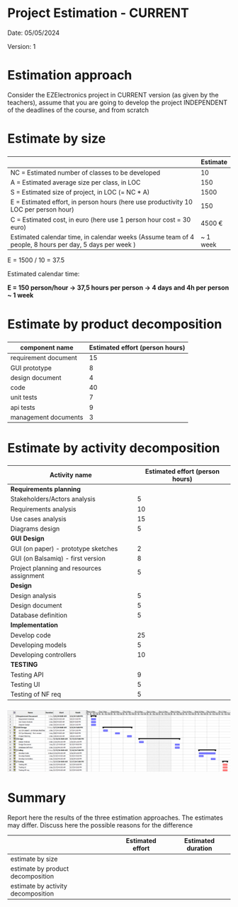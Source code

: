 # Project Estimation - CURRENT

Date: 05/05/2024

Version: 1

# Estimation approach

Consider the EZElectronics project in CURRENT version (as given by the teachers), assume that you are going to develop the project INDEPENDENT of the deadlines of the course, and from scratch

# Estimate by size

###

|                                                                                                         | Estimate |
| ------------------------------------------------------------------------------------------------------- | -------- |
| NC = Estimated number of classes to be developed                                                        | 10       |
| A = Estimated average size per class, in LOC                                                            | 150      |
| S = Estimated size of project, in LOC (= NC \* A)                                                       | 1500     |
| E = Estimated effort, in person hours (here use productivity 10 LOC per person hour)                    | 150      |
| C = Estimated cost, in euro (here use 1 person hour cost = 30 euro)                                     | 4500 €   |
| Estimated calendar time, in calendar weeks (Assume team of 4 people, 8 hours per day, 5 days per week ) | ~ 1 week |

E = 1500 / 10 = 37.5

Estimated calendar time:

**E = 150 person/hour -> 37,5 hours per person -> 4 days and 4h per person ~ 1 week**

# Estimate by product decomposition

###

| component name       | Estimated effort (person hours) |
| -------------------- | ------------------------------- |
| requirement document | 15                              |
| GUI prototype        | 8                               |
| design document      | 4                               |
| code                 | 40                              |
| unit tests           | 7                               |
| api tests            | 9                               |
| management documents | 3                               |

# Estimate by activity decomposition

###

| Activity name                             | Estimated effort (person hours) |
| ----------------------------------------- | ------------------------------- |
| **Requirements planning**                 |                                 |
| Stakeholders/Actors analysis              | 5                               |
| Requirements analysis                     | 10                              |
| Use cases analysis                        | 15                              |
| Diagrams design                           | 5                               |
| **GUI Design**                            |                                 |
| GUI (on paper) - prototype sketches       | 2                               |
| GUI (on Balsamiq) - first version         | 8                               |
| Project planning and resources assignment | 5                               |
| **Design**                                |                                 |
| Design analysis                           | 5                               |
| Design document                           | 5                               |
| Database definition                       | 5                               |
| **Implementation**                        |                                 |
| Develop code                              | 25                              |
| Developing models                         | 5                               |
| Developing controllers                    | 10                              |
| **TESTING**                               |                                 |
| Testing API                               | 9                               |
| Testing UI                                | 5                               |
| Testing of NF req                         | 5                               |

###

![gantt_diagram](./requirement_documents/v1/gantt_chart_v1.png)

# Summary

Report here the results of the three estimation approaches. The estimates may differ. Discuss here the possible reasons for the difference

|                                    | Estimated effort | Estimated duration |
| ---------------------------------- | ---------------- | ------------------ |
| estimate by size                   |                  |
| estimate by product decomposition  |                  |
| estimate by activity decomposition |                  |
